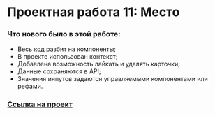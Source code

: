 # Проектная работа 11: Место

### Что нового было в этой работе:
* Весь код разбит на компоненты;
* В проекте использован контекст;
* Добавлена возможность лайкать и удалять карточки;
* Данные сохраняются в API;
* Значения инпутов задаются управляемыми компонентами или рефами.


### [Ссылка на проект](https://nastyalyashko.github.io/mesto-react/)
